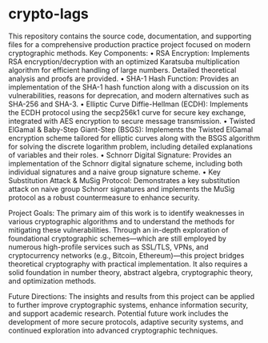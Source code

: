 # crypto-lags
This repository contains the source code, documentation, and supporting files for a comprehensive production practice project focused on modern cryptographic methods.
Key Components:
	•	RSA Encryption:
Implements RSA encryption/decryption with an optimized Karatsuba multiplication algorithm for efficient handling of large numbers. Detailed theoretical analysis and proofs are provided.
	•	SHA-1 Hash Function:
Provides an implementation of the SHA-1 hash function along with a discussion on its vulnerabilities, reasons for deprecation, and modern alternatives such as SHA-256 and SHA-3.
	•	Elliptic Curve Diffie-Hellman (ECDH):
Implements the ECDH protocol using the secp256k1 curve for secure key exchange, integrated with AES encryption to secure message transmission.
	•	Twisted ElGamal & Baby-Step Giant-Step (BSGS):
Implements the Twisted ElGamal encryption scheme tailored for elliptic curves along with the BSGS algorithm for solving the discrete logarithm problem, including detailed explanations of variables and their roles.
	•	Schnorr Digital Signature:
Provides an implementation of the Schnorr digital signature scheme, including both individual signatures and a naive group signature scheme.
	•	Key Substitution Attack & MuSig Protocol:
Demonstrates a key substitution attack on naive group Schnorr signatures and implements the MuSig protocol as a robust countermeasure to enhance security.

Project Goals:
The primary aim of this work is to identify weaknesses in various cryptographic algorithms and to understand the methods for mitigating these vulnerabilities. Through an in-depth exploration of foundational cryptographic schemes—which are still employed by numerous high-profile services such as SSL/TLS, VPNs, and cryptocurrency networks (e.g., Bitcoin, Ethereum)—this project bridges theoretical cryptography with practical implementation. It also requires a solid foundation in number theory, abstract algebra, cryptographic theory, and optimization methods.

Future Directions:
The insights and results from this project can be applied to further improve cryptographic systems, enhance information security, and support academic research. Potential future work includes the development of more secure protocols, adaptive security systems, and continued exploration into advanced cryptographic techniques.

